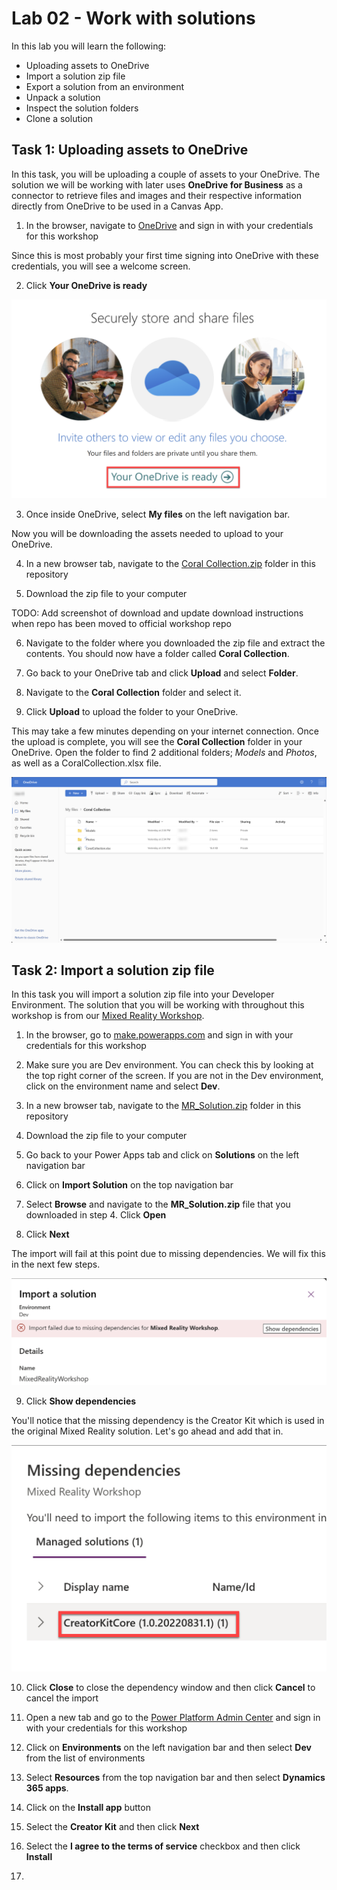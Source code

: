 # Lab 02 - Work with solutions

In this lab you will learn the following:

* Uploading assets to OneDrive
* Import a solution zip file
* Export a solution from an environment
* Unpack a solution
* Inspect the solution folders
* Clone a solution

## Task 1: Uploading assets to OneDrive

In this task, you will be uploading a couple of assets to your OneDrive. The solution we will be working with later uses **OneDrive for Business** as a connector to retrieve files and images and their respective information directly from OneDrive to be used in a Canvas App.

1. In the browser, navigate to [OneDrive](https://portal.office.com/onedrive) and sign in with your credentials for this workshop

Since this is most probably your first time signing into OneDrive with these credentials, you will see a welcome screen.

2. Click **Your OneDrive is ready**

![Your OneDrive is ready screenshot](assets/onedrive-is-ready.png)

3. Once inside OneDrive, select **My files** on the left navigation bar.

Now you will be downloading the assets needed to upload to your OneDrive.

4. In a new browser tab, navigate to the [Coral Collection.zip](../assets/OneDrive%20folder/Coral%20Collection.zip) folder in this repository

5. Download the zip file to your computer

TODO: Add screenshot of download and update download instructions when repo has been moved to official workshop repo

6. Navigate to the folder where you downloaded the zip file and extract the contents. You should now have a folder called **Coral Collection**.

7. Go back to your OneDrive tab and click **Upload** and select **Folder**. 

8. Navigate to the **Coral Collection** folder and select it.

9. Click **Upload** to upload the folder to your OneDrive.

This may take a few minutes depending on your internet connection. Once the upload is complete, you will see the **Coral Collection** folder in your OneDrive. Open the folder to find 2 additional folders; _Models_ and _Photos_, as well as a CoralCollection.xlsx file.

![Screen of OneDrive content](assets/onedrive-contents.png)

## Task 2: Import a solution zip file

In this task you will import a solution zip file into your Developer Environment. The solution that you will be working with throughout this workshop is from our [Mixed Reality Workshop](https://github.com/microsoft/PowerPlatformAdvocates/blob/main/Workshops/MR/README.md). 

1. In the browser, go to [make.powerapps.com](https://make.powerapps.com) and sign in with your credentials for this workshop

2. Make sure you are Dev environment. You can check this by looking at the top right corner of the screen. If you are not in the Dev environment, click on the environment name and select **Dev**.

3. In a new browser tab, navigate to the [MR_Solution.zip](../assets/solution/MR_Solution.zip) folder in this repository

4. Download the zip file to your computer

5. Go back to your Power Apps tab and click on **Solutions** on the left navigation bar

6. Click on **Import Solution** on the top navigation bar

7. Select **Browse** and navigate to the **MR_Solution.zip** file that you downloaded in step 4. Click **Open**

8. Click **Next**

The import will fail at this point due to missing dependencies. We will fix this in the next few steps. 

![Screenshot showing the Import failing due to missing dependencies](assets/import-fail-due-to-missing-dependencies.png)

9. Click **Show dependencies**

You'll notice that the missing dependency is the Creator Kit which is used in the original Mixed Reality solution. Let's go ahead and add that in.

![Missing Creator Kit Dependency](assets/missing-dependency-creator-kit.png)

10. Click **Close** to close the dependency window and then click **Cancel** to cancel the import

11. Open a new tab and go to the [Power Platform Admin Center](https://aka.ms/ppac) and sign in with your credentials for this workshop

12. Click on **Environments** on the left navigation bar and then select **Dev** from the list of environments

13. Select **Resources** from the top navigation bar and then select **Dynamics 365 apps**. 

14. Click on the **Install app** button

15. Select the **Creator Kit** and then click **Next**

16. Select the **I agree to the terms of service** checkbox and then click **Install**

17. 